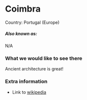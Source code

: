 # Coimbra

Country: Portugal (Europe)

##### Also known as:

N/A

### What we would like to see there

Ancient architecture is great!

### Extra information

- Link to [wikipedia](https://en.wikipedia.org/wiki/Coimbra)
